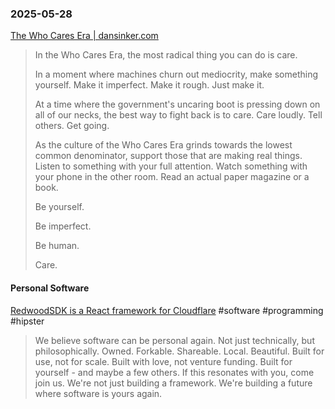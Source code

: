 ### 2025-05-28
[The Who Cares Era \| dansinker.com](https://dansinker.com/posts/2025-05-23-who-cares/)

> In the Who Cares Era, the most radical thing you can do is care.
> 
> In a moment where machines churn out mediocrity, make something yourself. Make it imperfect. Make it rough. Just make it.
> 
> At a time where the government's uncaring boot is pressing down on all of our necks, the best way to fight back is to care. Care loudly. Tell others. Get going.
> 
> As the culture of the Who Cares Era grinds towards the lowest common denominator, support those that are making real things. Listen to something with your full attention. Watch something with your phone in the other room. Read an actual paper magazine or a book.
> 
> Be yourself.
> 
> Be imperfect.
> 
> Be human.
> 
> Care.

#### Personal Software
[RedwoodSDK is a React framework for Cloudflare](https://rwsdk.com/personal-software) #software #programming #hipster

> We believe software can be personal again.
> Not just technically, but philosophically.
> Owned. Forkable. Shareable. Local. Beautiful.
> Built for use, not for scale.
> Built with love, not venture funding.
> Built for yourself - and maybe a few others.
> If this resonates with you, come join us. We're not just building a framework.
> We're building a future where software is yours again.

#### 